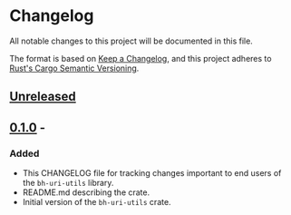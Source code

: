 # Changelog

All notable changes to this project will be documented in this file.

The format is based on [Keep a Changelog](https://keepachangelog.com/en/1.1.0/),
and this project adheres to [Rust's Cargo Semantic
Versioning](https://doc.rust-lang.org/cargo/reference/semver.html).

## [Unreleased]

## [0.1.0] - <INSERT-DATE-OF-RELEASE-ON-GITHUB>

### Added

- This CHANGELOG file for tracking changes important to end users of the
  `bh-uri-utils` library.
- README.md describing the crate.
- Initial version of the `bh-uri-utils` crate.


[Unreleased]: <https://github.com/blockhousetech/eudi-rust-core/compare/bh-uri-utils/v0.1.0...HEAD>
[0.1.0]: <https://github.com/blockhousetech/eudi-rust-core/releases/tag/bh-uri-utils/v0.1.0>
